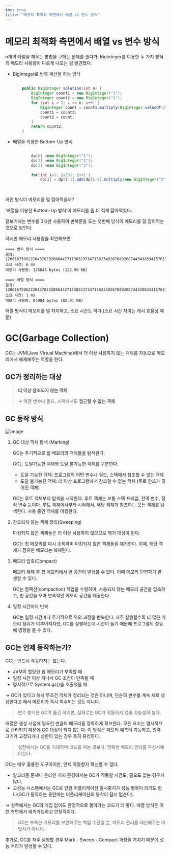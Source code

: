 ```yaml
---
toc: true
title: "메모리 최적화 측면에서 배열 vs 변수 방식"
---
```

# 메모리 최적화 측면에서 배열 vs 변수 방식

n개의 타일을 채우는 방법을 구하는 문제를 풀다가, BigInteger를 이용한 두 가지 방식의 메모리 사용량이 다르게 나오는 걸 발견했다.

- BigInteger로 반복 계산을 하는 방식

    ```java
    	
        public BigInteger solution(int n) {
            BigInteger count1 = new BigInteger("1");
            BigInteger count2 = new BigInteger("1");
            for (int i = 2; i <= n; i++) {
                BigInteger count = count1.multiply(BigInteger.valueOf(2)).add(count2);
                count1 = count2;
                count2 = count;
            }
            return count2;
        }
    ```

- 배열을 이용한 Bottom-Up 방식

    ```java
    
    		dp[0] =new BigInteger("1");
    		dp[1] =new BigInteger("1");
    		dp[2] =new BigInteger("3");
    		
    		for(int i=3; i<251; i++) {
    			dp[i] = dp[i-1].add(dp[i-2].multiply(new BigInteger("2")));
    		
    	
    ```


어떤 방식이 메모리를 덜 잡아먹을까?

‘배열을 이용한 Bottom-Up 방식’이 메모리를 좀 더 적게 잡아먹었다.

겉보기에는 변수를 3개만 사용하여 반복문을 도는 첫번째 방식이 메모리를 덜 잡아먹는 것으로 보인다.

하지만 메모리 사용량을 확인해보면

```
==== 변수 방식 ====
결과: 1206167596222043702328864427173832373471562340267089208744349833415761767083
소요 시간: 6 ms
메모리 사용량: 125848 bytes (122.90 KB)

==== 배열 방식 ====
결과: 1206167596222043702328864427173832373471562340267089208744349833415761767083
소요 시간: 1 ms
메모리 사용량: 84904 bytes (82.91 KB)
```

배열 방식이 메모리를 덜 차지하고, 소요 시간도 적다.(소요 시간 차이는 캐시 효율성 때문)

# GC(Garbage Collection)

GC는 JVM(Java Virtual Machine)에서 더 이상 사용하지 않는 객체를 자동으로 메모리에서 해제해주는 역할을 한다.

## GC가 정리하는 대상

> **더 이상 참조되지 않는 객체**
>
>
> → 어떤 변수나 필드, 스택에서도 **접근할 수 없는 객체**
>

## GC 동작 방식

![Image](https://github.com/user-attachments/assets/7d1db53c-3115-47c2-8122-52d636fff8c0)

1. GC 대상 객체 탐색 (Marking)

   GC는 주기적으로 힙 메모리의 객체들을 탐색한다.

   GC는 도달가능한 객체와 도달 불가능한 객체를 구분한다.

   - 도달 가능한 객체: 프로그램의 어떤 변수나 필드, 스택에서 참조할 수 있는 객체
   - 도달 불가능한 객체: 더 이상 프로그램에서 참조할 수 없는 객체 (주로 참조가 끊어진 객체)

   GC는 루트 객체부터 탐색을 시작한다. 루트 객체는 보통 스택 프레임, 전역 변수, 정적 변수 등이다. 루트 객체에서부터 시작해서, 해당 객체가 참조하는 모든 객체를 탐색한다. 사용 중인 객체를 마킹한다.

2. 참조되지 않는 객체 정리(Sweeping)

   마킹되지 않은 객체들은 더 이상 사용하지 않으므로 제거 대상이 된다.

   GC는 힙 메모리를 다시 순회하며 마킹되지 않은 객체들을 제거한다. 이때, 해당 객체가 점유한 메모리는 해제된다.

3. 메모리 압축(Compact)

   메모리 해제 후 힙 메모리에서 빈 공간이 발생할 수 있다. 이때 메모리 단편화가 발생할 수 있다.

   GC는 컴팩션(compaction) 작업을 수행하여, 사용되지 않는 메모리 공간을 압축하고, 빈 공간을 모아 연속적인 메모리 공간을 제공한다.

4. 일정 시간마다 반복

   GC는 일정 시간마다 주기적으로 위의 과정을 반복한다. 자주 실행될수록 더 많은 메모리 정리가 이루어지지만, GC를 실행하는데 시간이 들기 때문에 프로그램의 성능에 영향을 줄 수 있다.


## GC는 언제 동작하는가?

GC는 반드시 작동하지는 않는다.

- JVM이 할당한 힙 메모리가 부족할 때
- 일정 시간 이상 지나서 GC 조건이 만족될 때
- 명시적으로 System.gc()을 호출했을 때

→ GC가 있다고 해서 무조건 객체가 정리되는 것은 아니며, 단순히 변수를 계속 새로 생성한다고 해서 메모리가 즉시 회수되는 것도 아니다.

> 변수 방식은 GC가 돕긴 하지만, 실제로는 GC가 작동하지 않을 가능성이 높다.
>

배열은 생성 시점에 필요한 만큼의 메모리를 정확하게 확보한다. 모든 요소는 명시적으로 관리되기 때문에 GC 대상이 되지 않는다. 이 방식은 메모리 예측이 가능하고, 입력 크기가 고정되거나 상한이 있는 경우 특히 유리하다.

> 실전에서는 GC를 기대하며 코드를 짜는 것보다, 명확한 메모리 관리를 우선시해야한다.
>

GC는 매우 훌륭한 도구이지만, 언제 작동할지 확신할 수 없다.

- 알고리즘 문제나 온라인 저지 환경에서는 GC가 작동할 시간도, 필요도 없는 경우가 많다.
- 고성능 시스템에서는 GC로 인한 어플리케이션 일시중지가 성능 병목이 되기도 한다(GC가 동작하는 동안에는 어플리케이션의 동작이 잠시 멈춘다).

→ 실무에서는 GC의 개입 없이도 안정적으로 돌아가는 코드가 더 좋다. 배열 방식은 이런 측면에서 예측가능하고 안정적이다.

> GC는 부족한 메모리를 보완해주는 백업 수단일 뿐, 메모리 관리를 대신해주는 마법사가 아니다.
>

추가로, GC를 자주 실행할 경우 Mark - Sweep - Compact 과정을 거치기 때문에 성능 저하가 발생할 수 있다.